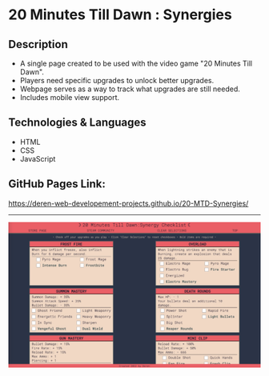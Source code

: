 # 20 Minutes Till Dawn : Synergies

## Description
- A single page created to be used with the video game "20 Minutes Till Dawn".
- Players need specific upgrades to unlock better upgrades.
- Webpage serves as a way to track what upgrades are still needed.
- Includes mobile view support.

## Technologies & Languages
- HTML
- CSS
- JavaScript

## GitHub Pages Link:
https://deren-web-developement-projects.github.io/20-MTD-Synergies/

---
![Screenshot](https://github.com/Deren-Web-Developement-Projects/20-MTD-Synergies/blob/cf326a283757d9c98f57df1f234f77ef492d23e1/D0593D65-A48E-416E-874D-445058DD92E8_1_201_a.jpeg)
